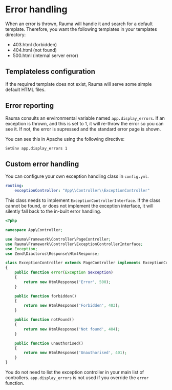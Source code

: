 Error handling
==============

When an error is thrown, Rauma will handle it and search for a default template. Therefore, you want the following templates in your templates directory:

* 403.html (forbidden)
* 404.html (not found)
* 500.html (internal server error)

Templateless configuration
--------------------------

If the required template does not exist, Rauma will serve some simple default HTML files.

Error reporting
---------------

Rauma consults an environmental variable named `app.display_errors`. If an exception is thrown, and this is set to 1, it will re-throw the error so you can see it. If not, the error is supressed and the standard error page is shown.

You can see this in Apache using the following directive:

    SetEnv app.display_errors 1

Custom error handling
---------------------

You can configure your own exception handling class in `config.yml`.

```yaml
routing:
    exceptionController: "App\\Controller\\ExceptionController"
```

This class needs to implement `ExceptionControllerInterface`. If the class cannot be found, or does not implement the exception interface, it will silently fall back to the in-built error handling.

```php
<?php

namespace App\Controller;

use Rauma\Framework\Controller\PageController;
use Rauma\Framework\Controller\ExceptionControllerInterface;
use Exception;
use Zend\Diactoros\Response\HtmlResponse;

class ExceptionController extends PageController implements ExceptionControllerInterface
{
    public function error(Exception $exception)
    {
        return new HtmlResponse('Error', 500);
    }

    public function forbidden()
    {
        return new HtmlResponse('Forbidden', 403);
    }

    public function notFound()
    {
        return new HtmlResponse('Not found', 404);
    }

    public function unauthorised()
    {
        return new HtmlResponse('Unauthorised', 401);
    }
}
```

You do not need to list the exception controller in your main list of controllers. `app.display_errors` is not used if you override the `error` function.
